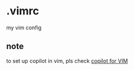 # .vimrc
my vim config

## note
to set up copilot in vim, pls check [copilot for VIM](https://github.com/github/copilot.vim)
